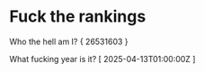 # Fuck the rankings

Who the hell am I?
{ 26531603 }

What fucking year is it?
[ 2025-04-13T01:00:00Z ]
